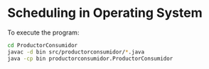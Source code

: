 # Scheduling in Operating System
To execute the program:

```bash
cd ProductorConsumidor
javac -d bin src/productorconsumidor/*.java
java -cp bin productorconsumidor.ProductorConsumidor
```

